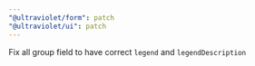 ```yaml
---
"@ultraviolet/form": patch
"@ultraviolet/ui": patch
---
```


Fix all group field to have correct `legend` and `legendDescription`
